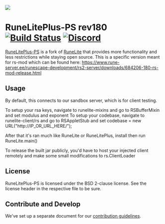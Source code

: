 ![](https://i.imgur.com/OVRdQBz.png)



# RuneLitePlus-PS rev180 [![Build Status](https://travis-ci.org/zeruth/runeliteplus-ps.svg?branch=master)](https://travis-ci.org/zeruth/runeliteplus-ps) [![Discord](https://img.shields.io/discord/373382904769675265.svg)](https://discord.gg/HN5gf3m)

[RuneLitePlus-PS](https://runelitepl.us)  is a fork of [RuneLite](https://github.com/runelite/runelite) that provides more functionality and less restrictions while staying open source. This is a specific version meant for rs-mod which can be found here:
https://www.rune-server.ee/runescape-development/rs2-server/downloads/684206-180-rs-mod-release.html

## Usage
By default, this connects to our sandbox server, which is for client testing.

To setup your rsa keys, navigate to runelite-mixins and go to RSBufferMixin and set modulus and exponent
To setup your codebase, navigate to runelite-client/rs and go to RSAppletStub and set codebase = new URL("http://IP_OR_URL_HERE/");

After that it's ran much like RuneLite or RuneLitePlus, install then run RuneLite.main()

To release the built jar publicly, you'd have to host your injected client remotely and make some small modifications to rs.ClientLoader

## License

RuneLitePlus-PS is licensed under the BSD 2-clause license. See the license header in the respective file to be sure.

## Contribute and Develop

We've set up a separate document for our [contribution guidelines](https://github.com/runelite-extended/runelite/blob/master/.github/CONTRIBUTING.md).

